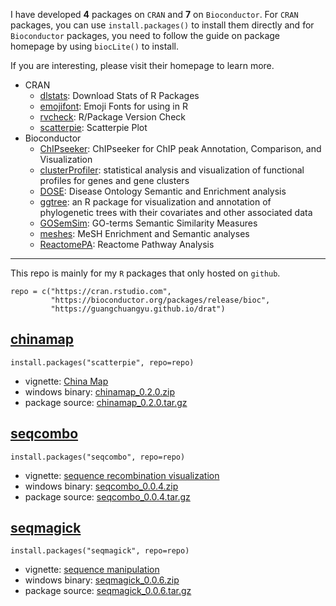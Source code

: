 I have developed **4** packages on `CRAN` and **7** on `Bioconductor`.
For `CRAN` packages, you can use `install.packages()` to install them
directly and for `Bioconductor` packages, you need to follow the guide
on package homepage by using `biocLite()` to install.

If you are interesting, please visit their homepage to learn more.

-   CRAN
    -   [dlstats](http://cran.r-project.org/package=dlstats): Download
        Stats of R Packages
    -   [emojifont](http://cran.r-project.org/package=emojifont): Emoji
        Fonts for using in R
    -   [rvcheck](http://cran.r-project.org/package=rvcheck): R/Package
        Version Check
    -   [scatterpie](http://cran.r-project.org/package=scatterpie):
        Scatterpie Plot
-   Bioconductor
    -   [ChIPseeker](https://guangchuangyu.github.io/ChIPseeker):
        ChIPseeker for ChIP peak Annotation, Comparison, and
        Visualization
    -   [clusterProfiler](https://guangchuangyu.github.io/clusterProfiler):
        statistical analysis and visualization of functional profiles
        for genes and gene clusters
    -   [DOSE](https://guangchuangyu.github.io/DOSE): Disease Ontology
        Semantic and Enrichment analysis
    -   [ggtree](https://guangchuangyu.github.io/ggtree): an R package
        for visualization and annotation of phylogenetic trees with
        their covariates and other associated data
    -   [GOSemSim](https://guangchuangyu.github.io/GOSemSim): GO-terms
        Semantic Similarity Measures
    -   [meshes](https://guangchuangyu.github.io/meshes): MeSH
        Enrichment and Semantic analyses
    -   [ReactomePA](https://guangchuangyu.github.io/ReactomePA):
        Reactome Pathway Analysis

------------------------------------------------------------------------

This repo is mainly for my `R` packages that only hosted on `github`.

    repo = c("https://cran.rstudio.com",
             "https://bioconductor.org/packages/release/bioc",
             "https://guangchuangyu.github.io/drat")

[chinamap](https://github.com/GuangchuangYu/chinamap)
-----------------------------------------------------

    install.packages("scatterpie", repo=repo)

-   vignette: [China Map](https://guangchuangyu.github.io/chinamap/)
-   windows binary:
    [chinamap\_0.2.0.zip](https://guangchuangyu.github.io/drat/bin/windows/contrib/3.3/chinamap_0.2.0.zip)
-   package source:
    [chinamap\_0.2.0.tar.gz](https://guangchuangyu.github.io/drat/src/contrib/chinamap_0.2.0.tar.gz)

[seqcombo](https://github.com/GuangchuangYu/seqcombo)
-----------------------------------------------------

    install.packages("seqcombo", repo=repo)

-   vignette: [sequence recombination
    visualization](https://guangchuangyu.github.io/seqcombo/)
-   windows binary:
    [seqcombo\_0.0.4.zip](https://guangchuangyu.github.io/drat/bin/windows/contrib/3.3/seqcombo_0.0.4.zip)
-   package source:
    [seqcombo\_0.0.4.tar.gz](https://guangchuangyu.github.io/drat/src/contrib/seqcombo_0.0.4.tar.gz)

[seqmagick](https://github.com/GuangchuangYu/seqmagick)
-------------------------------------------------------

    install.packages("seqmagick", repo=repo)

-   vignette: [sequence
    manipulation](https://guangchuangyu.github.io/seqmagick/)
-   windows binary:
    [seqmagick\_0.0.6.zip](https://guangchuangyu.github.io/drat/bin/windows/contrib/3.3/seqmagick_0.0.6.zip)
-   package source:
    [seqmagick\_0.0.6.tar.gz](https://guangchuangyu.github.io/drat/src/contrib/seqmagick_0.0.6.tar.gz)

<!--

## [skleid](https://github.com/GuangchuangYu/skleid)

```r
install.packages("skleid", repo=repo)
```

- windows binary: [skleid_1.6.9.zip](https://guangchuangyu.github.io/drat/bin/windows/contrib/3.3/skleid_1.6.9.zip)
- package source: [skleid_1.6.9.tar.gz](https://guangchuangyu.github.io/drat/src/contrib/skleid_1.6.9.tar.gz)

-->
